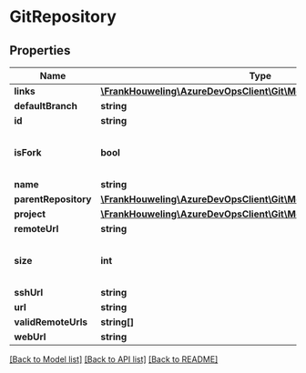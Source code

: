 # GitRepository

## Properties
Name | Type | Description | Notes
------------ | ------------- | ------------- | -------------
**links** | [**\FrankHouweling\AzureDevOpsClient\Git\Model\ReferenceLinks**](ReferenceLinks.md) |  | [optional] 
**defaultBranch** | **string** |  | [optional] 
**id** | **string** |  | [optional] 
**isFork** | **bool** | True if the repository was created as a fork | [optional] 
**name** | **string** |  | [optional] 
**parentRepository** | [**\FrankHouweling\AzureDevOpsClient\Git\Model\GitRepositoryRef**](GitRepositoryRef.md) |  | [optional] 
**project** | [**\FrankHouweling\AzureDevOpsClient\Git\Model\TeamProjectReference**](TeamProjectReference.md) |  | [optional] 
**remoteUrl** | **string** |  | [optional] 
**size** | **int** | Compressed size (bytes) of the repository. | [optional] 
**sshUrl** | **string** |  | [optional] 
**url** | **string** |  | [optional] 
**validRemoteUrls** | **string[]** |  | [optional] 
**webUrl** | **string** |  | [optional] 

[[Back to Model list]](../README.md#documentation-for-models) [[Back to API list]](../README.md#documentation-for-api-endpoints) [[Back to README]](../README.md)



